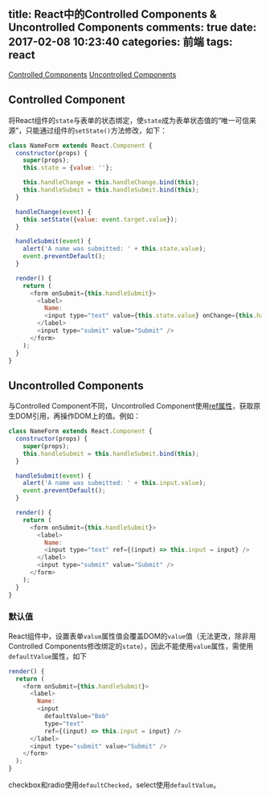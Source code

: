title: React中的Controlled Components & Uncontrolled Components
comments: true
date: 2017-02-08 10:23:40
categories: 前端
tags: react
---

[Controlled Components](https://facebook.github.io/react/docs/forms.html#controlled-components)
[Uncontrolled Components](https://facebook.github.io/react/docs/uncontrolled-components.html)

## Controlled Component

将React组件的`state`与表单的状态绑定，使`state`成为表单状态值的“唯一可信来源”，只能通过组件的`setState()`方法修改，如下：

```javascript
class NameForm extends React.Component {
  constructor(props) {
    super(props);
    this.state = {value: ''};

    this.handleChange = this.handleChange.bind(this);
    this.handleSubmit = this.handleSubmit.bind(this);
  }

  handleChange(event) {
    this.setState({value: event.target.value});
  }

  handleSubmit(event) {
    alert('A name was submitted: ' + this.state.value);
    event.preventDefault();
  }

  render() {
    return (
      <form onSubmit={this.handleSubmit}>
        <label>
          Name:
          <input type="text" value={this.state.value} onChange={this.handleChange} />
        </label>
        <input type="submit" value="Submit" />
      </form>
    );
  }
}
```

## Uncontrolled Components

与Controlled Component不同，Uncontrolled Component使用[ref属性](/2017/02/08/React中ref属性与DOM/)，获取原生DOM引用，再操作DOM上的值。例如：

```javascript
class NameForm extends React.Component {
  constructor(props) {
    super(props);
    this.handleSubmit = this.handleSubmit.bind(this);
  }

  handleSubmit(event) {
    alert('A name was submitted: ' + this.input.value);
    event.preventDefault();
  }

  render() {
    return (
      <form onSubmit={this.handleSubmit}>
        <label>
          Name:
          <input type="text" ref={(input) => this.input = input} />
        </label>
        <input type="submit" value="Submit" />
      </form>
    );
  }
}
```

### 默认值
React组件中，设置表单`value`属性值会覆盖DOM的`value`值（无法更改，除非用Controlled Components修改绑定的`state`），因此不能使用`value`属性，需使用`defaultValue`属性，如下

```javascript
render() {
  return (
    <form onSubmit={this.handleSubmit}>
      <label>
        Name:
        <input
          defaultValue="Bob"
          type="text"
          ref={(input) => this.input = input} />
      </label>
      <input type="submit" value="Submit" />
    </form>
  );
}
```

checkbox和radio使用`defaultChecked`，select使用`defaultValue`。